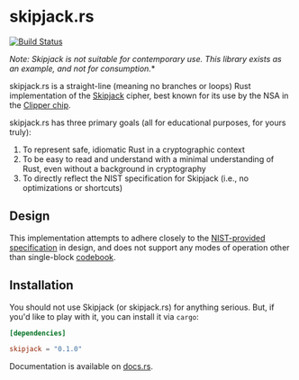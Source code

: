 skipjack.rs
===========

[![Build Status](https://img.shields.io/github/workflow/status/woodruffw/skipjack.rs/CI/master)](https://github.com/woodruffw/skipjack.rs/actions?query=workflow%3ACI)

**Note:* Skipjack is not suitable for contemporary use. This library exists as an example,
and not for consumption.**

skipjack.rs is a straight-line (meaning no branches or loops) Rust implementation of the
[Skipjack](https://en.wikipedia.org/wiki/Skipjack_(cipher)) cipher,
best known for its use by the NSA in the [Clipper chip](https://en.wikipedia.org/wiki/Clipper_chip).

skipjack.rs has three primary goals (all for educational purposes, for yours truly):

1. To represent safe, idiomatic Rust in a cryptographic context
2. To be easy to read and understand with a minimal understanding of Rust,
even without a background in cryptography
3. To directly reflect the NIST specification for Skipjack (i.e., no optimizations or shortcuts)

## Design

This implementation attempts to adhere closely to the
[NIST-provided specification](https://csrc.nist.gov/CSRC/media/Projects/Cryptographic-Algorithm-Validation-Program/documents/skipjack/skipjack.pdf)
in design, and does not support any modes of operation other than single-block
[codebook](https://en.wikipedia.org/wiki/Block_cipher_mode_of_operation#Electronic_Codebook_(ECB)).

## Installation

You should not use Skipjack (or skipjack.rs) for anything serious. But, if you'd like to play
with it, you can install it via `cargo`:

```toml
[dependencies]

skipjack = "0.1.0"
```

Documentation is available on [docs.rs](https://docs.rs/crate/skipjack).
